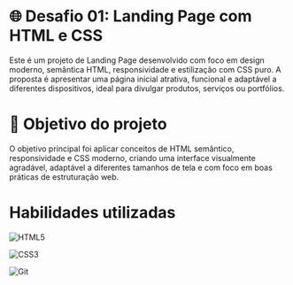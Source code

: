 # 🌐 Desafio 01: Landing Page com HTML e CSS
Este é um projeto de Landing Page desenvolvido com foco em design moderno, semântica HTML, responsividade e estilização com CSS puro. A proposta é apresentar uma página inicial atrativa, funcional e adaptável a diferentes dispositivos, ideal para divulgar produtos, serviços ou portfólios.

# 📌 Objetivo do projeto
O objetivo principal foi aplicar conceitos de HTML semântico, responsividade e CSS moderno, criando uma interface visualmente agradável, adaptável a diferentes tamanhos de tela e com foco em boas práticas de estruturação web.

# Habilidades utilizadas

![HTML5](https://img.shields.io/badge/HTML5-E34F26?style=for-the-badge&logo=html5&logoColor=white) 

![CSS3](https://img.shields.io/badge/CSS3-1572B6?style=for-the-badge&logo=css3&logoColor=white)

![Git](https://img.shields.io/badge/GIT-E44C30?style=for-the-badge&logo=git&logoColor=white)
